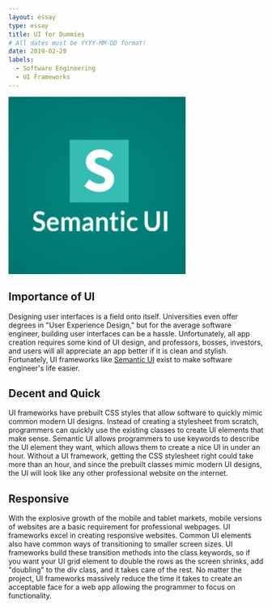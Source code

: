 ```yaml
---
layout: essay
type: essay
title: UI for Dummies
# All dates must be YYYY-MM-DD format!
date: 2019-02-20
labels:
  - Software Engineering
  - UI Frameworks
---
```

<img src="/images/semantic.png" width="350" height="350">

## Importance of UI

Designing user interfaces is a field onto itself.  Universities even offer degrees in "User Experience Design," but for the average software engineer, building user interfaces can be a hassle.  Unfortunately, all app creation requires some kind of UI design, and professors, bosses, investors, and users will all appreciate an app better if it is clean and stylish.  Fortunately, UI frameworks like <a href="https://semantic-ui.com/">Semantic UI</a> exist to make software engineer's life easier.

## Decent and Quick

UI frameworks have prebuilt CSS styles that allow software to quickly mimic common modern UI designs.  Instead of creating a stylesheet from scratch, programmers can quickly use the existing classes to create UI elements that make sense.  Semantic UI allows programmers to use keywords to describe the UI element they want, which allows them to create a nice UI in under an hour.  Without a UI framework, getting the CSS stylesheet right could take more than an hour, and since the prebuilt classes mimic modern UI designs, the UI will look like any other professional website on the internet.

## Responsive

With the explosive growth of the mobile and tablet markets, mobile versions of websites are a basic requirement for professional webpages.  UI frameworks excel in creating responsive websites.  Common UI elements also have common ways of transitioning to smaller screen sizes.  UI frameworks build these transition methods into the class keywords, so if you want your UI grid element to double the rows as the screen shrinks, add "doubling" to the div class, and it takes care of the rest.  No matter the project, UI frameworks massively reduce the time it takes to create an acceptable face for a web app allowing the programmer to focus on functionality.

